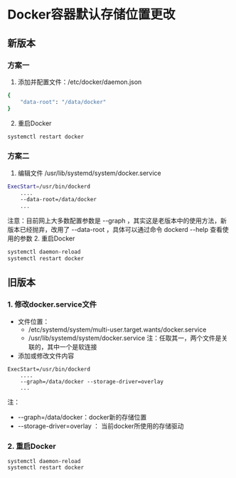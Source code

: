 # Docker容器默认存储位置更改

## 新版本
### 方案一
1. 添加并配置文件：/etc/docker/daemon.json
```bash
{
    "data-root": "/data/docker"
}
```
2. 重启Docker
```bash
systemctl restart docker
```

### 方案二
1. 编辑文件 /usr/lib/systemd/system/docker.service
```bash
ExecStart=/usr/bin/dockerd
    ....
    --data-root=/data/docker
    ...
```

注意：目前网上大多数配置参数是  --graph ，其实这是老版本中的使用方法，新版本已经抛弃，改用了 --data-root ，具体可以通过命令 dockerd --help 查看使用的参数
2. 重启Docker
```bash
systemctl daemon-reload
systemctl restart docker
```

## 旧版本
### 1. 修改docker.service文件
* 文件位置：
  * /etc/systemd/system/multi-user.target.wants/docker.service 
  * /usr/lib/systemd/system/docker.service
注：任取其一，两个文件是关联的，其中一个是软连接
* 添加或修改文件内容
```
ExecStart=/usr/bin/dockerd
    ....
    --graph=/data/docker --storage-driver=overlay
    ...
```
注：
* --graph=/data/docker：docker新的存储位置
* --storage-driver=overlay ： 当前docker所使用的存储驱动

### 2. 重启Docker
```
systemctl daemon-reload
systemctl restart docker
```


